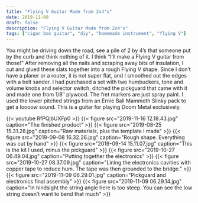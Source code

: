 ```yaml
---
title: "Flying V Guitar Made from 2x4's"
date: 2019-11-09
draft: false
description: "Flying V Guitar Made from 2x4's"
tags: ["cigar box guitar", "diy", "homemade instrument", "flying V"]
---
```

You might be driving down the road, see a pile of 2 by 4’s that someone put by the curb and think nothing of it. I think “I’ll make a Flying V guitar from those!” After removing all the nails and scraping away bits of insulation, I cut and glued these slats together into a rough Flying V shape. Since I don’t have a planer or a router, it is not super flat, and I smoothed out the edges with a belt sander. I had purchased a set with two humbuckers, tone and volume knobs and selector switch, ditched the pickguard that came with it and made one from 1/8″ plywood. The fret markers are just spray paint. I used the lower pitched strings from an Ernie Ball Mammoth Slinky pack to get a loooow sound. This is a guitar for playing Doom Metal exclusively.

{{< youtube RfPQjbUXFp0 >}}
{{< figure src="2019-11-16 12.18.43.jpg" caption="The finished product" >}}
{{< figure src="2019-08-25 15.31.28.jpg" caption="Raw materials, plus the template I made" >}}
{{< figure src="2019-09-08 16.32.26.jpg" caption="Rough shape. Everything was cut by hand" >}}
{{< figure src="2019-09-14 15.11.07.jpg" caption="This is the kit I used, minus the pickguard" >}}
{{< figure src="2019-10-27 06.49.04.jpg" caption="Putting together the electronics" >}}
{{< figure src="2019-10-27 08.37.09.jpg" caption="Lining the electronics cavities with copper tape to reduce hum. The tape was then grounded to the bridge." >}}
{{< figure src="2019-11-09 06.29.01.jpg" caption="Pickguard and electronics final assembly" >}}
{{< figure src="2019-11-09 06.29.14.jpg" caption="In hindsight the string angle here is too steep. You can see the low string doesn’t want to bend that much" >}}
